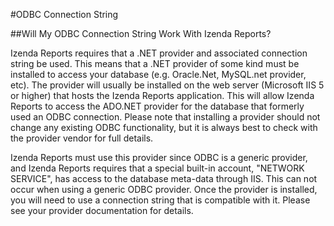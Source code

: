 #ODBC Connection String

##Will My ODBC Connection String Work With Izenda Reports?

Izenda Reports requires that a .NET provider and associated connection string be used.  This means that a .NET provider of some kind must be installed to access your database (e.g. Oracle.Net, MySQL.net provider, etc).  The provider will usually be installed on the web server (Microsoft IIS 5 or higher) that hosts the Izenda Reports application.  This will allow Izenda Reports to access the ADO.NET provider for the database that formerly used an ODBC connection.  Please note that installing a provider should not change any existing ODBC functionality, but it is always best to check with the provider vendor for full details.

Izenda Reports must use this provider since ODBC is a generic provider, and Izenda Reports requires that a special built-in account, "NETWORK SERVICE", has access to the database meta-data through IIS. This can not occur when using a generic ODBC provider. Once the provider is installed, you will need to use a connection string that is compatible with it.  Please see your provider documentation for details.
